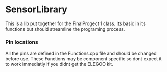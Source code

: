 # SensorLibrary
This is a lib put together for the FinalProgect 1 class.
Its basic in its functions but should streamline the programing process.

### Pin locations
All the pins are defined in the Functions.cpp file and should be changed before use.
These Functions may be component specific so dont expect it to work immediatly if you didnt get the ELEGOO kit.
